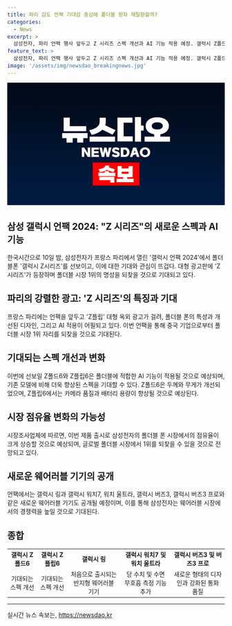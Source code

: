 ```yaml
---
title: 파리 감도 언팩 기대감 중심에 폴더블 왕좌 재탈환할까?
categories:
  - News
excerpt: >
  삼성전자, 파리 언팩 행사 앞두고 Z 시리즈 스펙 개선과 AI 기능 적용 예정. 갤럭시 Z폴드6 및 Z플립6 공개로 시장 재탈환 기대. 새로운 웨어러블 기기 갤럭시 링 및 기타 제품 특징도 소개 예정.
feature_text: >
  삼성전자, 파리 언팩 행사 앞두고 Z 시리즈 스펙 개선과 AI 기능 적용 예정. 갤럭시 Z폴드6 및 Z플립6 공개로 시장 재탈환 기대. 새로운 웨어러블 기기 갤럭시 링 및 기타 제품 특징도 소개 예정.
image: '/assets/img/newsdao_breakingnews.jpg'
---
```


<p><img src="/assets/img/newsdao_breakingnews.jpg" alt="firstkoreanews 속보" /></p>

<h2 data-ke-size="size26">삼성 갤럭시 언팩 2024: "Z 시리즈"의 새로운 스펙과 AI 기능</h2>

<p data-ke-size="size16">한국시간으로 10일 밤, 삼성전자가 프랑스 파리에서 열린 '갤럭시 언팩 2024'에서 폴더블폰 '갤럭시 Z시리즈'를 선보이고, 이에 대한 기대와 관심이 뜨겁다. 대형 광고판에 'Z 시리즈'가 등장하며 폴더블 시장 1위의 명성을 되찾을 것으로 기대되고 있다.</p>

<h2 data-ke-size="size23">파리의 강렬한 광고: 'Z 시리즈'의 특징과 기대</h2>

<p data-ke-size="size16">프랑스 파리에는 언팩을 앞두고 'Z플립' 대형 옥외 광고가 걸려, 폴더블 폰의 특성과 개선된 디자인, 그리고 AI 적용이 어필되고 있다. 이번 언팩을 통해 중국 기업으로부터 폴더블 시장 1위 자리를 되찾을 것으로 기대된다.</p>

<h2 data-ke-size="size23">기대되는 스펙 개선과 변화</h2>

<p data-ke-size="size16">이번에 선보일 Z폴드6와 Z플립6은 폴더블에 적합한 AI 기능이 적용될 것으로 예상되며, 기존 모델에 비해 더욱 향상된 스펙을 기대할 수 있다. Z폴드6은 두께와 무게가 개선되었으며, Z플립6에서는 카메라 품질과 배터리 용량이 향상될 것으로 예상된다.</p>

<h2 data-ke-size="size23">시장 점유율 변화의 가능성</h2>

<p data-ke-size="size16">시장조사업체에 따르면, 이번 제품 출시로 삼성전자의 폴더블 폰 시장에서의 점유율이 크게 상승할 것으로 예상되며, 글로벌 폴더블 시장에서 1위를 되찾을 수 있을 것으로 전망되고 있다.</p>

<h2 data-ke-size="size23">새로운 웨어러블 기기의 공개</h2>

<p data-ke-size="size16">언팩에서는 갤럭시 링과 갤럭시 워치7, 워치 울트라, 갤럭시 버즈3, 갤럭시 버즈3 프로와 같은 새로운 웨어러블 기기도 공개될 예정이며, 이를 통해 삼성전자는 웨어러블 시장에서의 경쟁력을 높일 것으로 기대된다.</p>

<h2 data-ke-size="size23">종합</h2>

<table>
    <tbody>
        <tr>
            <td style="text-align: center; height: 17px;"><b>갤럭시 Z폴드6</b></td>
            <td style="text-align: center; height: 17px;"><b>갤럭시 Z플립6</b></td>
            <td style="text-align: center; height: 17px;"><b>갤럭시 링</b></td>
            <td style="text-align: center; height: 17px;"><b>갤럭시 워치7 및 워치 울트라</b></td>
            <td style="text-align: center; height: 17px;"><b>갤럭시 버즈3 및 버즈3 프로</b></td>
        </tr>
        <tr>
            <td style="text-align: center; height: 17px;">기대되는 스펙 개선</td>
            <td style="text-align: center; height: 17px;">기대되는 스펙 개선</td>
            <td style="text-align: center; height: 17px;">처음으로 출시되는 반지형 웨어러블 기기</td>
            <td style="text-align: center; height: 17px;">당 수치 및 수면 무호흡 측정 기능 추가</td>
            <td style="text-align: center; height: 17px;">새로운 형태의 디자인과 강화된 통화 품질</td>
        </tr>
    </tbody>
</table>

<p><hr></p>
실시간 뉴스 속보는, <a href="https://newsdao.kr" rel="dofollow">https://newsdao.kr</a>


